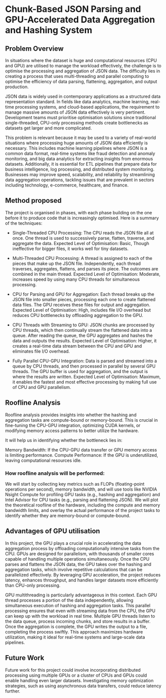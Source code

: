 # Chunk-Based JSON Parsing and GPU-Accelerated Data Aggregation and Hashing System

## Problem Overview

In situations where the dataset is huge and computational resources (CPU and GPU) are utilised to manage the workload effectively, the challenge is to optimise the processing and aggregation of JSON data. The difficulty lies in creating a process that uses multi-threading and parallel computing to optimise the efficiency of data parsing, flattening, aggregation, and output production.

JSON data is widely used in contemporary applications as a structured data representation standard. In fields like data analytics, machine learning, real-time processing systems, and cloud-based applications, the requirement to manage massive amounts of JSON data effectively is very pertinent. Development teams must prioritise optimisation solutions since traditional single-threaded, CPU-only processing methods create bottlenecks as datasets get larger and more complicated.

This problem is relevant because it may be used to a variety of real-world situations where processing huge amounts of JSON data efficiently is necessary. This includes machine learning pipelines where JSON is a common data format, real-time systems like fraud detection and anomaly monitoring, and big data analytics for extracting insights from enormous datasets. Additionally, it is essential for ETL pipelines that prepare data for business intelligence, log processing, and distributed system monitoring. Businesses may improve speed, scalability, and reliability by streamlining data aggregation operations, tackling issues that are prevalent in sectors including technology, e-commerce, healthcare, and finance.

## Method proposed

The project is organised in phases, with each phase building on the one before it to produce code that is increasingly optimised. Here is a summary of the techniques:

- Single-Threaded CPU Processing: The CPU reads the JSON file all at once. One thread is used to successively parse, flatten, traverse, and aggregate the data.
Expected Level of Optimisation: Basic, Though ineffective for bigger files, it works well for tiny datasets.

- Multi-Threaded CPU Processing: A thread is assigned to each of the pieces that make up the JSON file. Independently, each thread traverses, aggregates, flattens, and parses its piece. The outcomes are combined in the main thread.
Expected Level of Optimisation: Moderate, increases speed by using many CPU threads for simultaneous processing.

- CPU for Parsing and GPU for Aggregation: Each thread breaks up the JSON file into smaller pieces, processing each one to create flattened data files. The GPU receives these files for output and aggregation.
Expected Level of Optimisation: High, includes file I/O overhead but reduces CPU bottlenecks by offloading aggregation to the GPU.

- CPU Threads with Streaming to GPU: JSON chunks are processed by CPU threads, which then continually stream the flattened data into a queue. After reading the queue, the GPU aggregates and hashes the data and outputs the results.
Expected Level of Optimisation: Higher, it creates a real-time data stream between the CPU and GPU and eliminates file I/O overhead.

- Fully Parallel CPU-GPU Integration: Data is parsed and streamed into a queue by CPU threads, and then processed in parallel by several GPU threads. The GPU buffer is used for aggregation, and the output is where the results are written.
Expected Level of Optimisation: Maximum, it enables the fastest and most effective processing by making full use of CPU and GPU parallelism.



## Roofline Analysis

Roofline analysis provides insights into whether the hashing and aggregation tasks are compute-bound or memory-bound. This is crucial in fine-tuning the CPU-GPU integration, optimizing CUDA kernels, or modifying memory access patterns to better utilize the hardware.

It will help us in identifying whether the bottleneck lies in:

Memory Bandwidth: If the CPU-GPU data transfer or GPU memory access is limiting performance.
Compute Performance: If the GPU is underutilized, leaving computational resources idle.

### How roofline analysis will be performed:

We will start by collecting key metrics such as FLOPs (floating-point operations per second), memory bandwidth, and will use tools like NVIDIA Nsight Compute for profiling GPU tasks (e.g., hashing and aggregation) and Intel Advisor for CPU tasks (e.g., parsing and flattening JSON). We will plot the theoretical roofline of the hardware, including the compute and memory bandwidth limits, and overlay the actual performance of the project tasks to identify whether they are memory-bound or compute-bound. 

## Advantages of GPU utilisation

In this project, the GPU plays a crucial role in accelerating the data aggregation process by offloading computationally intensive tasks from the CPU. GPUs are designed for parallelism, with thousands of smaller cores capable of handling multiple operations simultaneously. Once the CPU parses and flattens the JSON data, the GPU takes over the hashing and aggregation tasks, which involve repetitive calculations that can be parallelized effectively. By leveraging GPU acceleration, the project reduces latency, enhances throughput, and handles larger datasets more efficiently than CPU-only processing.

GPU multithreading is particularly advantageous in this context. Each GPU thread processes a portion of the data independently, allowing simultaneous execution of hashing and aggregation tasks. This parallel processing ensures that even with streaming data from the CPU, the GPU can keep up with the workload in real time. Multiple GPU threads listen to the data queue, process incoming chunks, and store results in a buffer. Once the aggregation is complete, the GPU writes the output to a file, completing the process swiftly. This approach maximizes hardware utilization, making it ideal for real-time systems and large-scale data pipelines.

## Future Work

Future work for this project could involve incorporating distributed processing using multiple GPUs or a cluster of CPUs and GPUs could enable handling even larger datasets. Investigating memory optimization strategies, such as using asynchronous data transfers, could reduce latency further.

